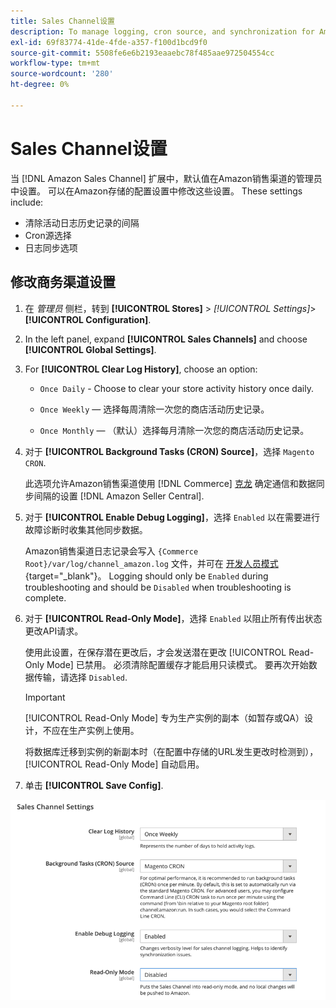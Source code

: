 ```yaml
---
title: Sales Channel设置
description: To manage logging, cron source, and synchronization for Amazon sales channel functions, update the Commerce configuration.
exl-id: 69f83774-41de-4fde-a357-f100d1bcd9f0
source-git-commit: 5508fe6e6b2193eaaebc78f485aae972504554cc
workflow-type: tm+mt
source-wordcount: '280'
ht-degree: 0%

---
```


# Sales Channel设置

当 [!DNL Amazon Sales Channel] 扩展中，默认值在Amazon销售渠道的管理员中设置。 可以在Amazon存储的配置设置中修改这些设置。 These settings include:

- 清除活动日志历史记录的间隔
- Cron源选择
- 日志同步选项

## 修改商务渠道设置

1. 在 _管理员_ 侧栏，转到 **[!UICONTROL Stores]** > _[!UICONTROL Settings]_>**[!UICONTROL Configuration]**.

1. In the left panel, expand **[!UICONTROL Sales Channels]** and choose **[!UICONTROL Global Settings]**.

1. For **[!UICONTROL Clear Log History]**, choose an option:

   - `Once Daily` - Choose to clear your store activity history once daily.

   - `Once Weekly`  — 选择每周清除一次您的商店活动历史记录。

   - `Once Monthly`  — （默认）选择每月清除一次您的商店活动历史记录。

1. 对于 **[!UICONTROL Background Tasks (CRON) Source]**，选择 `Magento CRON`.

   此选项允许Amazon销售渠道使用 [!DNL Commerce] [克龙](https://docs.magento.com/user-guide/system/cron.html) 确定通信和数据同步间隔的设置 [!DNL Amazon Seller Central].

1. 对于 **[!UICONTROL Enable Debug Logging]**，选择 `Enabled` 以在需要进行故障诊断时收集其他同步数据。

   Amazon销售渠道日志记录会写入 `{Commerce Root}/var/log/channel_amazon.log` 文件，并可在 [开发人员模式](https://docs.magento.com/user-guide/magento/installation-modes.html){target=&quot;_blank&quot;}。 Logging should only be `Enabled` during troubleshooting and should be `Disabled` when troubleshooting is complete.

1. 对于 **[!UICONTROL Read-Only Mode]**，选择 `Enabled` 以阻止所有传出状态更改API请求。

   使用此设置，在保存潜在更改后，才会发送潜在更改 [!UICONTROL Read-Only Mode] 已禁用。 必须清除配置缓存才能启用只读模式。 要再次开始数据传输，请选择 `Disabled`.

   >[!IMPORTANT]
   >
   >[!UICONTROL Read-Only Mode] 专为生产实例的副本（如暂存或QA）设计，不应在生产实例上使用。
   >
   >将数据库迁移到实例的新副本时（在配置中存储的URL发生更改时检测到）， [!UICONTROL Read-Only Mode] 自动启用。

1. 单击 **[!UICONTROL Save Config]**.

![Sales Channel配置设置](assets/config-sales-channel-global-settings.png)
